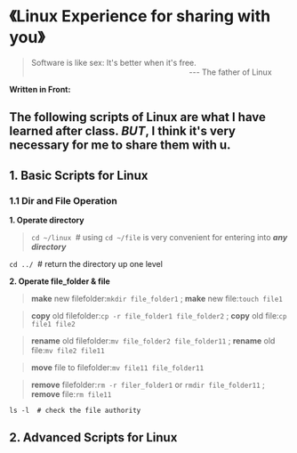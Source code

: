# 《Linux Experience for sharing with you》

> Software is like sex: It's better when it's free.<br>
&nbsp;&nbsp;&nbsp;&nbsp;&nbsp;&nbsp;&nbsp;&nbsp;&nbsp;&nbsp;&nbsp;&nbsp;&nbsp;&nbsp;&nbsp;&nbsp;&nbsp;&nbsp;&nbsp;&nbsp;&nbsp;&nbsp;&nbsp;&nbsp;&nbsp;&nbsp;&nbsp;&nbsp;&nbsp;&nbsp;&nbsp;&nbsp;&nbsp;&nbsp;&nbsp;&nbsp;&nbsp;&nbsp;&nbsp;&nbsp;&nbsp;&nbsp;&nbsp;&nbsp;&nbsp;&nbsp;&nbsp;&nbsp;&nbsp;&nbsp;&nbsp;&nbsp;&nbsp;&nbsp;&nbsp;&nbsp;&nbsp;&nbsp;&nbsp;&nbsp;&nbsp;&nbsp;&nbsp;&nbsp;&nbsp;&nbsp;&nbsp;&nbsp;&nbsp;&nbsp;&nbsp;&nbsp;--- The father of Linux

**Written in Front:**

The following scripts of Linux are what I have learned after class. ***BUT***, I think it's very necessary for me to share them with u. 
---

## 1. Basic Scripts for Linux
### 1.1 Dir and File Operation
**1. Operate directory**

>`cd ~/linux`&nbsp;&nbsp;#  using `cd ~/file` is very convenient for entering into ***any directory***

`cd ../`&nbsp;&nbsp;#  return the directory up one level

**2. Operate file_folder & file**

>**make** new filefolder:`mkdir file_folder1`
>; **make** new file:`touch file1`

>**copy** old filefolder:`cp -r file_folder1 file_folder2`
>; **copy** old file:`cp file1 file2`

>**rename** old filefolder:`mv file_folder2 file_folder11`
>; **rename** old file:`mv file2 file11`

>**move** file to filefolder:`mv file11 file_folder11`

>**remove** filefolder:`rm -r filer_folder1` or `rmdir file_folder11`
>; **remove** file:`rm file11`




```
ls -l  # check the file authority
```

## 2. Advanced Scripts for Linux


